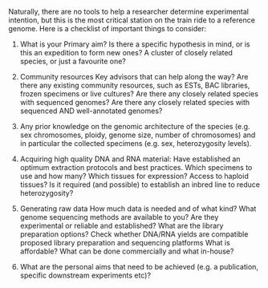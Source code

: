 Naturally, there are no tools to help a researcher determine experimental intention, but this is the most critical station on the train ride to a reference genome. Here is a checklist of important things to consider:

1. What is your Primary aim?
  Is there a specific hypothesis in mind, or is this an expedition to form new ones?
  A cluster of closely related species, or just a favourite one?

2. Community resources
  Key advisors that can help along the way?
  Are there any existing community resources, such as ESTs, BAC libraries, frozen specimens or live cultures?
  Are there any closely related species with sequenced genomes? 
  Are there any closely related species with sequenced AND well-annotated genomes?

3. Any prior knowledge on the genomic architecture of the species (e.g. sex chromosomes, ploidy, genome size, number of chromosomes) and in particular the collected specimens (e.g. sex, heterozygosity levels). 

4. Acquiring high quality DNA and RNA material:
  Have established an optimum extraction protocols and best practices. Which specimens to use and how many?
  Which tissues for expression?
  Access to haploid tissues?
  Is it required (and possible) to establish an inbred line to reduce heterozygosity?

5. Generating raw data
  How much data is needed and of what kind?
  What genome sequencing methods are available to you? Are they experimental or reliable and established? 
  What are the library preparation options?
  Check whether DNA/RNA yields are compatible proposed library preparation and sequencing platforms
  What is affordable?
  What can be done commercially and what in-house?

6. What are the personal aims that need to be achieved (e.g. a publication, specific downstream experiments etc)?
